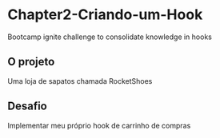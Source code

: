 # Chapter2-Criando-um-Hook
Bootcamp ignite challenge to consolidate knowledge in hooks

## O projeto
Uma loja de sapatos chamada RocketShoes

## Desafio
Implementar meu próprio hook de carrinho de compras
